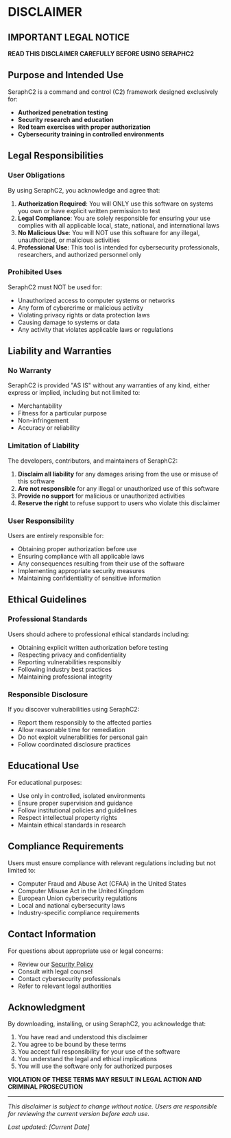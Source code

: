 # DISCLAIMER

## IMPORTANT LEGAL NOTICE

**READ THIS DISCLAIMER CAREFULLY BEFORE USING SERAPHC2**

## Purpose and Intended Use

SeraphC2 is a command and control (C2) framework designed exclusively for:

- **Authorized penetration testing**
- **Security research and education**
- **Red team exercises with proper authorization**
- **Cybersecurity training in controlled environments**

## Legal Responsibilities

### User Obligations

By using SeraphC2, you acknowledge and agree that:

1. **Authorization Required**: You will ONLY use this software on systems you own or have explicit written permission to test
2. **Legal Compliance**: You are solely responsible for ensuring your use complies with all applicable local, state, national, and international laws
3. **No Malicious Use**: You will NOT use this software for any illegal, unauthorized, or malicious activities
4. **Professional Use**: This tool is intended for cybersecurity professionals, researchers, and authorized personnel only

### Prohibited Uses

SeraphC2 must NOT be used for:

- Unauthorized access to computer systems or networks
- Any form of cybercrime or malicious activity
- Violating privacy rights or data protection laws
- Causing damage to systems or data
- Any activity that violates applicable laws or regulations

## Liability and Warranties

### No Warranty

SeraphC2 is provided "AS IS" without any warranties of any kind, either express or implied, including but not limited to:

- Merchantability
- Fitness for a particular purpose
- Non-infringement
- Accuracy or reliability

### Limitation of Liability

The developers, contributors, and maintainers of SeraphC2:

1. **Disclaim all liability** for any damages arising from the use or misuse of this software
2. **Are not responsible** for any illegal or unauthorized use of this software
3. **Provide no support** for malicious or unauthorized activities
4. **Reserve the right** to refuse support to users who violate this disclaimer

### User Responsibility

Users are entirely responsible for:

- Obtaining proper authorization before use
- Ensuring compliance with all applicable laws
- Any consequences resulting from their use of the software
- Implementing appropriate security measures
- Maintaining confidentiality of sensitive information

## Ethical Guidelines

### Professional Standards

Users should adhere to professional ethical standards including:

- Obtaining explicit written authorization before testing
- Respecting privacy and confidentiality
- Reporting vulnerabilities responsibly
- Following industry best practices
- Maintaining professional integrity

### Responsible Disclosure

If you discover vulnerabilities using SeraphC2:

- Report them responsibly to the affected parties
- Allow reasonable time for remediation
- Do not exploit vulnerabilities for personal gain
- Follow coordinated disclosure practices

## Educational Use

For educational purposes:

- Use only in controlled, isolated environments
- Ensure proper supervision and guidance
- Follow institutional policies and guidelines
- Respect intellectual property rights
- Maintain ethical standards in research

## Compliance Requirements

Users must ensure compliance with relevant regulations including but not limited to:

- Computer Fraud and Abuse Act (CFAA) in the United States
- Computer Misuse Act in the United Kingdom
- European Union cybersecurity regulations
- Local and national cybersecurity laws
- Industry-specific compliance requirements

## Contact Information

For questions about appropriate use or legal concerns:

- Review our [Security Policy](SECURITY.md)
- Consult with legal counsel
- Contact cybersecurity professionals
- Refer to relevant legal authorities

## Acknowledgment

By downloading, installing, or using SeraphC2, you acknowledge that:

1. You have read and understood this disclaimer
2. You agree to be bound by these terms
3. You accept full responsibility for your use of the software
4. You understand the legal and ethical implications
5. You will use the software only for authorized purposes

**VIOLATION OF THESE TERMS MAY RESULT IN LEGAL ACTION AND CRIMINAL PROSECUTION**

---

*This disclaimer is subject to change without notice. Users are responsible for reviewing the current version before each use.*

*Last updated: [Current Date]*